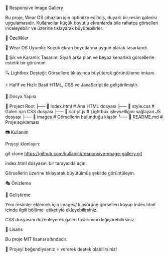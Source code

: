 📸 Responsive Image Gallery



Bu proje, Wear OS cihazları için optimize edilmiş, duyarlı bir resim galerisi uygulamasıdır. Kullanıcılar küçük boyutlu ekranlarda bile rahatça görselleri inceleyebilir ve üzerine tıklayarak büyütebilirler.

🚀 Özellikler

📱 Wear OS Uyumlu: Küçük ekran boyutlarına uygun olarak tasarlandı.

🎨 Şık ve Karanlık Tasarım: Siyah arka plan ve beyaz kenarlıklı görsellerle estetik bir görünüm.

🔍 Lightbox Desteği: Görsellere tıklayınca büyüterek görüntüleme imkanı.

⚡ Hafif ve Hızlı: Basit HTML, CSS ve JavaScript ile geliştirilmiştir.

📂 Dosya Yapısı

📁 Project Root
├── 📄 index.html  # Ana HTML dosyası
├── 🎨 style.css   # Galeri için CSS dosyası
├── 📜 script.js   # Lightbox işlevselliğini sağlayan JS dosyası
├── 📁 images      # Görsellerin bulunduğu klasör
└── 📄 README.md   # Proje açıklaması

📷 Kullanım

Projeyi klonlayın:

git clone https://github.com/kullanici/responsive-image-gallery.git

index.html dosyasını bir tarayıcıda açın.

Görsellerin üzerine tıklayarak büyütülmüş şekilde görüntüleyin.

🎭 Önizleme



📌 Geliştirme

Yeni resimler eklemek için images/ klasörüne görselleri koyup index.html içinde ilgili bölüme <img> etiketiyle ekleyebilirsiniz.

CSS dosyasını düzenleyerek galeri tasarımını değiştirebilirsiniz.

📜 Lisans

Bu proje MIT lisansı altındadır.

💖 Projeyi beğendiyseniz ⭐ vererek destek olabilirsiniz!

